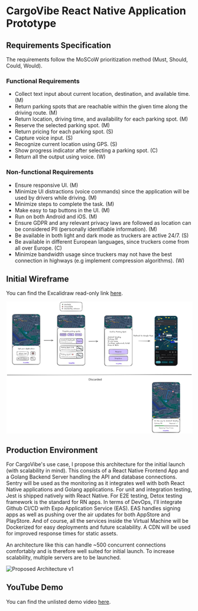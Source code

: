 # CargoVibe React Native Application Prototype

## Requirements Specification
The requirements follow the MoSCoW prioritization method (Must, Should, Could, Would). 

### Functional Requirements
- Collect text input about current location, destination, and available time. (M)
- Return parking spots that are reachable within the given time along the driving route. (M)
- Return location, driving time, and availability for each parking spot. (M)
- Reserve the selected parking spot. (M)
- Return pricing for each parking spot. (S)
- Capture voice input. (S)
- Recognize current location using GPS. (S) 
- Show progress indicator after selecting a parking spot. (C)
- Return all the output using voice. (W)


### Non-functional Requirements
- Ensure responsive UI. (M)
- Minimize UI distractions (voice commands) since the application will be used by drivers while driving. (M)
- Minimize steps to complete the task. (M)
- Make easy to tap buttons in the UI. (M) 
- Run on both Android and iOS. (M)
- Ensure GDPR and any relevant privacy laws are followed as location can be considered PII (personally identifiable information). (M)
- Be available in both light and dark mode as truckers are active 24/7. (S)
- Be available in different European languages, since truckers come from all over Europe. (C)
- Minimize bandwidth usage since truckers may not have the best connection in highways (e.g implement compression algorithms). (W)

## Initial Wireframe
You can find the Excalidraw read-only link [here](https://excalidraw.com/#json=Kcg1s_mZlssqpzjINbhOV,r6gY3bUJgjND7bfF0Lov0Q).


![Wireframe Version 1](./CargoVibe_Wireframe_v1.png)


## Production Environment

For CargoVibe's use case, I propose this architecture for the initial launch (with scalability in mind). This consists of a React Native Frontend App and a Golang Backend Server handling the API and database connections. Sentry will be used as the monitoring as it integrates well with both React Native applications and Golang applications. For unit and integration testing, Jest is shipped natively with React Native. For E2E testing, Detox testing framework is the standard for RN apps. In terms of DevOps, I'll integrate Github CI/CD with Expo Application Service (EAS). EAS  handles signing apps as well as pushing over the air updates for both AppStore and PlayStore. And of course, all the services inside the Virtual Machine will be Dockerized for easy deployments and future scalability. A CDN will be used for improved response times for static assets. 

An architecture like this can handle ~500 concurrent connections comfortably and is therefore well suited for initial launch. To increase scalability, multiple servers are to be launched.  


![Proposed Architecture v1](./CargoVibe_Arch_v1.1.png)

## YouTube Demo
You can find the unlisted demo video [here](https://www.youtube.com/watch?v=XWjkyuGIoWE).
